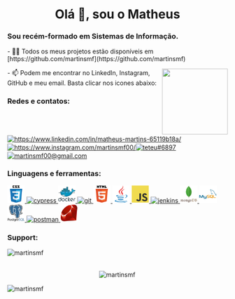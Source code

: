 <h1 align="center">Olá 👋, sou o Matheus</h1><h3 style='text-align: left;'>Sou recém-formado em Sistemas de Informação.</h3><p><p style='text-align: left;'>- 👨‍💻 Todos os meus projetos estão disponíveis em [https://github.com/martinsmf](https://github.com/martinsmf)</p>
<img src="https://media.giphy.com/media/l0K4n42JVSqqUvAQg/giphy.gif" width="150" height="150" align="right" />
<p style='text-align: left;'>- 📫 Podem me encontrar no LinkedIn, Instagram, GitHub e meu email. Basta clicar nos icones abaixo:</p>
</p><h3 align="left">Redes e contatos:</h3><p align="left"><a href="https://linkedin.com/in/https://www.linkedin.com/in/matheus-martins-65119b18a/" target="blank"><img align="center" src="https://img.icons8.com/fluent/240/000000/linkedin.png" alt="https://www.linkedin.com/in/matheus-martins-65119b18a/" height="30" width="40" /></a><a href="https://instagram.com/https://www.instagram.com/martinsmf00/" target="blank"><img align="center" src="https://img.icons8.com/color/240/000000/instagram-new--v2.png" alt="https://www.instagram.com/martinsmf00/" height="30" width="40" /></a><a href="https://discord.gg/teteu#6897" target="blank"><img align="center" src="https://img.icons8.com/color/240/000000/discord-new-logo.png" alt="teteu#6897" height="30" width="40" /></a><a href="martinsmf00@gmail.com" target="blank"><img align="center" src="https://img.icons8.com/fluent/240/000000/gmail--v2.png" alt="martinsmf00@gmail.com" height="30" width="40" /></a></p><h3 align="left">Linguagens e ferramentas:</h3><p align="left"> <a href="https://www.w3schools.com/css/" target="_blank"> <img src="https://raw.githubusercontent.com/devicons/devicon/master/icons/css3/css3-original-wordmark.svg" alt="css3" width="40" height="40"/> </a> <a href="https://www.cypress.io" target="_blank"> <img src="https://raw.githubusercontent.com/simple-icons/simple-icons/6e46ec1fc23b60c8fd0d2f2ff46db82e16dbd75f/icons/cypress.svg" alt="cypress" width="40" height="40"/> </a> <a href="https://www.docker.com/" target="_blank"> <img src="https://raw.githubusercontent.com/devicons/devicon/master/icons/docker/docker-original-wordmark.svg" alt="docker" width="40" height="40"/> </a> <a href="https://git-scm.com/" target="_blank"> <img src="https://www.vectorlogo.zone/logos/git-scm/git-scm-icon.svg" alt="git" width="40" height="40"/> </a> <a href="https://www.w3.org/html/" target="_blank"> <img src="https://raw.githubusercontent.com/devicons/devicon/master/icons/html5/html5-original-wordmark.svg" alt="html5" width="40" height="40"/> </a> <a href="https://www.java.com" target="_blank"> <img src="https://raw.githubusercontent.com/devicons/devicon/master/icons/java/java-original.svg" alt="java" width="40" height="40"/> </a> <a href="https://developer.mozilla.org/en-US/docs/Web/JavaScript" target="_blank"> <img src="https://raw.githubusercontent.com/devicons/devicon/master/icons/javascript/javascript-original.svg" alt="javascript" width="40" height="40"/> </a> <a href="https://www.jenkins.io" target="_blank"> <img src="https://www.vectorlogo.zone/logos/jenkins/jenkins-icon.svg" alt="jenkins" width="40" height="40"/> </a> <a href="https://www.mongodb.com/" target="_blank"> <img src="https://raw.githubusercontent.com/devicons/devicon/master/icons/mongodb/mongodb-original-wordmark.svg" alt="mongodb" width="40" height="40"/> </a> <a href="https://www.mysql.com/" target="_blank"> <img src="https://raw.githubusercontent.com/devicons/devicon/master/icons/mysql/mysql-original-wordmark.svg" alt="mysql" width="40" height="40"/> </a> <a href="https://www.postgresql.org" target="_blank"> <img src="https://raw.githubusercontent.com/devicons/devicon/master/icons/postgresql/postgresql-original-wordmark.svg" alt="postgresql" width="40" height="40"/> </a> <a href="https://postman.com" target="_blank"> <img src="https://www.vectorlogo.zone/logos/getpostman/getpostman-icon.svg" alt="postman" width="40" height="40"/> </a> <a href="https://www.ruby-lang.org/en/" target="_blank"> <img src="https://raw.githubusercontent.com/devicons/devicon/master/icons/ruby/ruby-original.svg" alt="ruby" width="40" height="40"/> </a> </p> <h3 align="left">Support:</h3>
<p><a href="https://www.buymeacoffee.com/martinsmf"> <img align="left" src="https://cdn.buymeacoffee.com/buttons/v2/default-yellow.png" height="50" width="210" alt="martinsmf" /></a></p><br><br>

<p><img align="center" src="https://github-readme-stats.vercel.app/api?username=martinsmf&theme=tokyonight" alt="martinsmf" /></p>

<p><img align="center" src="https://github-readme-streak-stats.herokuapp.com/?user=martinsmf&theme=dark" alt="martinsmf" /></p>










